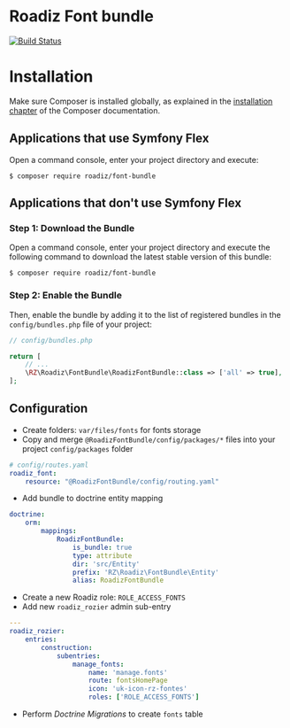 # Roadiz Font bundle

[![Build Status](https://app.travis-ci.com/roadiz/font-bundle.svg?branch=main)](https://app.travis-ci.com/roadiz/font-bundle)

Installation
============

Make sure Composer is installed globally, as explained in the
[installation chapter](https://getcomposer.org/doc/00-intro.md)
of the Composer documentation.

Applications that use Symfony Flex
----------------------------------

Open a command console, enter your project directory and execute:

```console
$ composer require roadiz/font-bundle
```

Applications that don't use Symfony Flex
----------------------------------------

### Step 1: Download the Bundle

Open a command console, enter your project directory and execute the
following command to download the latest stable version of this bundle:

```console
$ composer require roadiz/font-bundle
```

### Step 2: Enable the Bundle

Then, enable the bundle by adding it to the list of registered bundles
in the `config/bundles.php` file of your project:

```php
// config/bundles.php

return [
    // ...
    \RZ\Roadiz\FontBundle\RoadizFontBundle::class => ['all' => true],
];
```

## Configuration

- Create folders: `var/files/fonts` for fonts storage
- Copy and merge `@RoadizFontBundle/config/packages/*` files into your project `config/packages` folder
```yaml
# config/routes.yaml
roadiz_font:
    resource: "@RoadizFontBundle/config/routing.yaml"
```
- Add bundle to doctrine entity mapping
```yaml
doctrine:
    orm:
        mappings:
            RoadizFontBundle:
                is_bundle: true
                type: attribute
                dir: 'src/Entity'
                prefix: 'RZ\Roadiz\FontBundle\Entity'
                alias: RoadizFontBundle
```
- Create a new Roadiz role: `ROLE_ACCESS_FONTS`
- Add new `roadiz_rozier` admin sub-entry
```yaml
---
roadiz_rozier:
    entries:
        construction:
            subentries:
                manage_fonts:
                    name: 'manage.fonts'
                    route: fontsHomePage
                    icon: 'uk-icon-rz-fontes'
                    roles: ['ROLE_ACCESS_FONTS']
```
- Perform *Doctrine Migrations* to create `fonts` table
